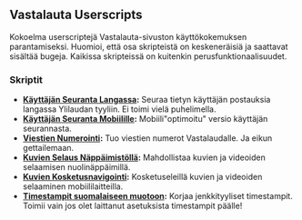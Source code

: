 ## Vastalauta Userscripts
Kokoelma userscriptejä Vastalauta-sivuston käyttökokemuksen parantamiseksi. Huomioi, että osa skripteistä on keskeneräisiä ja saattavat sisältää bugeja. Kaikissa skripteissä on kuitenkin perusfunktionaalisuudet.

### Skriptit
- **[Käyttäjän Seuranta Langassa](https://github.com/Vastanonyymi/vastalauta-userscript/raw/main/Vastalauta%20Track%20User%20Posts%20in%20Thread.user.js):** Seuraa tietyn käyttäjän postauksia langassa Ylilaudan tyyliin. Ei toimi vielä puhelimella.
- **[Käyttäjän Seuranta Mobiilille](https://github.com/Vastanonyymi/vastalauta-userscript/raw/main/Vastalauta%20Track%20User%20Posts%20Mobile.user.js):** Mobiili"optimoitu" versio käyttäjän seurannasta.
- **[Viestien Numerointi](https://github.com/Vastanonyymi/vastalauta-userscript/raw/main/Vastalauta%20Post%20IDs.user.js):** Tuo viestien numerot Vastalaudalle. Ja eikun gettailemaan.
- **[Kuvien Selaus Näppäimistöllä](https://github.com/Vastanonyymi/vastalauta-userscript/raw/main/Vastalauta%20File%20Navigation.user.js):** Mahdollistaa kuvien ja videoiden selaamisen nuolinäppäimillä.
- **[Kuvien Kosketusnavigointi](https://github.com/Vastanonyymi/vastalauta-userscript/raw/main/Vastalauta%20File%20Navigation%20for%20Mobile.user.js):** Kosketuseleillä kuvien ja videoiden selaaminen mobiililaitteilla.
- **[Timestampit suomalaiseen muotoon](https://github.com/Vastanonyymi/vastalauta-userscript/raw/main/vastalauta%20Finnish%20timestamps.user.js):** Korjaa jenkkityyliset timestampit. Toimii vain jos olet laittanut asetuksista timestampit päälle!
